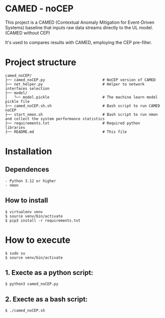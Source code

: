 # CAMED - noCEP

This project is a CAMED (Contextual Anomaly Mitigation for Event-Driven Systems) baseline that inputs raw data streams directly to the UL model. (CAMED without CEP)

It's used to compares results with CAMED, employing the CEP pre-filter.

# Project structure

```
camed_noCEP/
├── camed_noCEP.py                          # NoCEP version of CAMED
├── net_helper.py                           # Helper to network interfaces selection
├── model/
│   └── model.pickle                        # The machine learn model pickle file
├── camed_noCEP.sh.sh                       # Bash script to run CAMED noCEP
├── start_nmon.sh                           # Bash script to run nmon and collect the system performance statistics
├── requirements.txt                        # Required python libraries
├── README.md                               # This file
```

# Installation

## Dependences

    - Python 3.12 or higher
    - nmon

## How to install

    $ virtualenv venv
    $ source venv/bin/activate
    $ pip3 install -r requirements.txt

# How to execute

    $ sudo su
    $ source venv/bin/activate

## 1. Execte as a python script:
    $ python3 camed_noCEP.py

## 2. Execte as a bash script:
    $ ./camed_noCEP.sh